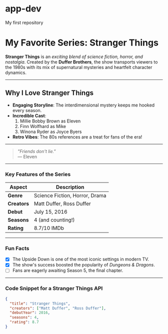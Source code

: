 # app-dev
My first repository

# My Favorite Series: Stranger Things

**Stranger Things** is an *exciting blend of science fiction, horror, and nostalgia*. Created by the **Duffer Brothers**, the show transports viewers to the 1980s with its mix of supernatural mysteries and heartfelt character dynamics.

---

## Why I Love Stranger Things

- **Engaging Storyline**: The interdimensional mystery keeps me hooked every season.  
- **Incredible Cast**:  
  1. Millie Bobby Brown as Eleven  
  2. Finn Wolfhard as Mike  
  3. Winona Ryder as Joyce Byers  
- **Retro Vibes**: The 80s references are a treat for fans of the era!  

---

> *"Friends don't lie."*  
> — Eleven

---

### Key Features of the Series

| Aspect           | Description                                    |
|-------------------|------------------------------------------------|
| **Genre**        | Science Fiction, Horror, Drama                |
| **Creators**     | Matt Duffer, Ross Duffer                      |
| **Debut**        | July 15, 2016                                 |
| **Seasons**      | 4 (and counting!)                             |
| **Rating**       | 8.7/10 IMDb                                   |

---

### Fun Facts

- [x] The Upside Down is one of the most iconic settings in modern TV.  
- [x] The show's success boosted the popularity of *Dungeons & Dragons*.  
- [ ] Fans are eagerly awaiting Season 5, the final chapter.  

---

### Code Snippet for a Stranger Things API

```json
{
  "title": "Stranger Things",
  "creators": ["Matt Duffer", "Ross Duffer"],
  "debutYear": 2016,
  "seasons": 4,
  "rating": 8.7
}

